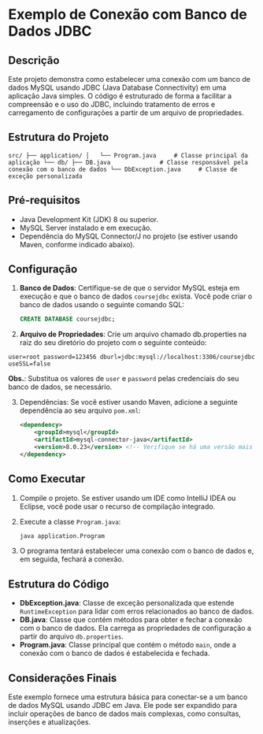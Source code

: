 # Exemplo de Conexão com Banco de Dados JDBC

## Descrição
Este projeto demonstra como estabelecer uma conexão com um banco de dados MySQL usando JDBC (Java Database Connectivity)
em uma aplicação Java simples. O código é estruturado de forma a facilitar a compreensão e o uso do JDBC, incluindo tratamento
de erros e carregamento de configurações a partir de um arquivo de propriedades.

## Estrutura do Projeto

`src/
├── application/
│   └── Program.java     # Classe principal da aplicação
└── db/
├── DB.java              # Classe responsável pela conexão com o banco de dados
└── DbException.java     # Classe de exceção personalizada`

## Pré-requisitos

- Java Development Kit (JDK) 8 ou superior.
- MySQL Server instalado e em execução.
- Dependência do MySQL Connector/J no projeto (se estiver usando Maven, conforme indicado abaixo).

## Configuração

1. **Banco de Dados**: Certifique-se de que o servidor MySQL esteja em execução e que o banco de dados `coursejdbc` exista. 
Você pode criar o banco de dados usando o seguinte comando SQL:

    ```sql
    CREATE DATABASE coursejdbc;
    ```

2. **Arquivo de Propriedades**: Crie um arquivo chamado db.properties na raiz do seu diretório do projeto com o seguinte conteúdo:

`user=root
password=123456
dburl=jdbc:mysql://localhost:3306/coursejdbc
useSSL=false`

**Obs.**: Substitua os valores de `user` e `password` pelas credenciais do seu banco de dados, se necessário.

3. Dependências: Se você estiver usando Maven, adicione a seguinte dependência ao seu arquivo `pom.xml`:

    ```xml
    <dependency>
        <groupId>mysql</groupId>
        <artifactId>mysql-connector-java</artifactId>
        <version>8.0.23</version> <!-- Verifique se há uma versão mais recente -->
    </dependency>
    ```

## Como Executar
1. Compile o projeto. Se estiver usando um IDE como IntelliJ IDEA ou Eclipse, você pode usar o recurso de compilação integrado.

2. Execute a classe `Program.java`:
    
    ```bash
    java application.Program
    ```
   
3. O programa tentará estabelecer uma conexão com o banco de dados e, em seguida, fechará a conexão.

## Estrutura do Código
- **DbException.java**: Classe de exceção personalizada que estende `RuntimeException` para lidar com erros relacionados ao banco de dados.
- **DB.java**: Classe que contém métodos para obter e fechar a conexão com o banco de dados.
Ela carrega as propriedades de configuração a partir do arquivo `db.properties`.
- **Program.java**: Classe principal que contém o método `main`, onde a conexão com o banco de dados é estabelecida e fechada.

## Considerações Finais
Este exemplo fornece uma estrutura básica para conectar-se a um banco de dados MySQL usando JDBC em Java.
Ele pode ser expandido para incluir operações de banco de dados mais complexas, como consultas, inserções e atualizações.